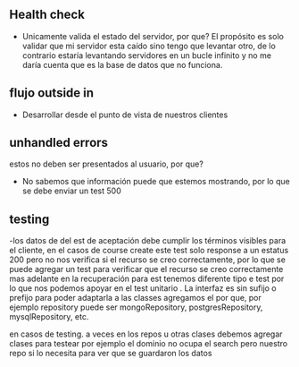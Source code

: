## Health check

- Unicamente valida el estado del servidor, por que?
  El propósito es solo validar que mi servidor esta caído sino tengo que levantar otro, de lo contrario estaría levantando servidores en un bucle infinito y no me daría cuenta que es la base de datos que no funciona.

## flujo outside in

- Desarrollar desde el punto de vista de nuestros clientes

## unhandled errors

estos no deben ser presentados al usuario, por que?

- No sabemos que información puede que estemos mostrando, por lo que se debe enviar un test 500

## testing

-los datos de del est de aceptación debe cumplir los términos visibles para el cliente, en el casos de course create este test solo response a un estatus 200 pero no nos verifica si el recurso se creo correctamente, por lo que se puede agregar un test para verificar que el recurso se creo correctamente mas adelante en la recuperación
para est tenemos diferente tipo e test por lo que nos podemos apoyar en el test unitario .
La interfaz es sin sufijo o prefijo para poder adaptarla a las classes agregamos el por que, por ejemplo repository puede ser mongoRepository, postgresRepository, mysqlRepository, etc.

en casos de testing. a veces en los repos u otras clases debemos agregar clases para testear por ejemplo el dominio no ocupa el search pero nuestro repo si lo necesita para ver que se guardaron los datos
